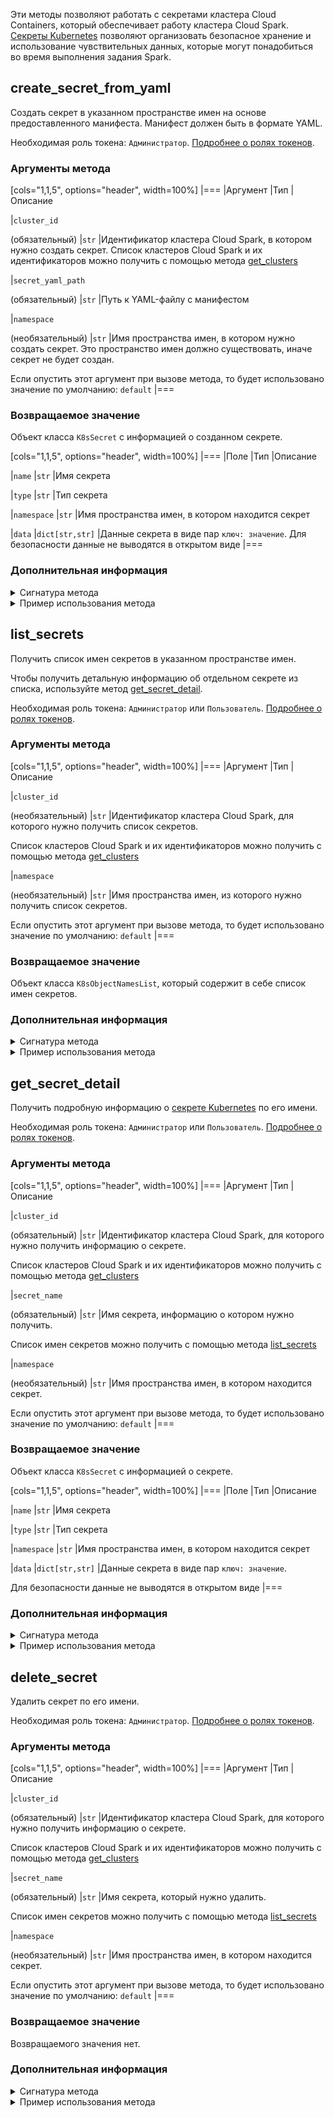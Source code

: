 Эти методы позволяют работать с секретами кластера Cloud Containers, который обеспечивает работу кластера Cloud Spark. [Секреты Kubernetes](https://kubernetes.io/docs/concepts/configuration/secret/) позволяют организовать безопасное хранение и использование чувствительных данных, которые могут понадобиться во время выполнения задания Spark.

## create_secret_from_yaml

Создать секрет в указанном пространстве имен на основе предоставленного манифеста. Манифест должен быть в формате YAML.

Необходимая роль токена: `Администратор`. [Подробнее о ролях токенов](../../authz).

### Аргументы метода

[cols="1,1,5", options="header", width=100%]
|===
|Аргумент
|Тип
|Описание

|`cluster_id`

(обязательный)
|`str`
|Идентификатор кластера Cloud Spark, в котором нужно создать секрет. Список кластеров Cloud Spark и их идентификаторов можно получить с помощью метода [get_clusters](../clusters#get_clusters)

|`secret_yaml_path`

(обязательный)
|`str`
|Путь к YAML-файлу с манифестом

|`namespace`

(необязательный)
|`str`
|Имя пространства имен, в котором нужно создать секрет. Это пространство имен должно существовать, иначе секрет не будет создан.

Если опустить этот аргумент при вызове метода, то будет использовано значение по умолчанию: `default`
|===

### Возвращаемое значение

Объект класса `K8sSecret` с информацией о созданном секрете.

[cols="1,1,5", options="header", width=100%]
|===
|Поле
|Тип
|Описание

|`name`
|`str`
|Имя секрета

|`type`
|`str`
|Тип секрета

|`namespace`
|`str`
|Имя пространства имен, в котором находится секрет

|`data`
|`dict[str,str]`
|Данные секрета в виде пар `ключ: значение`. Для безопасности данные не выводятся в открытом виде
|===

### Дополнительная информация

<details>
<summary>Сигнатура метода</summary>

```python
create_secret_from_yaml(cluster_id: str,
                        secret_yaml_path: str,
                        namespace: str = 'default',
                        **kwargs
                       ) -> mlplatform_client.serializers.spark_proxy.K8sSecret
```
</details>

<details>
<summary>Пример использования метода</summary>

<err>

Для простоты значение токена доступа указано в примере скрипта Python.

При работе в production-среде не оперируйте токенами в открытом виде. Используйте переменные среды окружения, хранилища секретов или другие инструменты для работы с чувствительными данными. [Подробнее про токены](../../authz).

</err>

1. [Установите библиотеку](../../install), если это еще не сделано.
1. [Создайте токен доступа](../../authz) с ролью `Администратор`, если это еще не сделано.
1. Выполните скрипт Python:

   ```python
   from mlplatform_client import MLPlatform
   
   REFRESH_TOKEN = '<значение токена доступа>'
   
   mlp = MLPlatform(refresh_token=REFRESH_TOKEN)
   secret = mlp.create_secret_from_yaml(
               cluster_id='XXXXXXXX-XXXX-XXXX-XXXX-XXXXXXXXXXXX',
               secret_yaml_path='/home/user/sample-secret.yaml',
               namespace='default')
   
   print(secret)
   ```

</details>

## list_secrets

Получить список имен секретов в указанном пространстве имен.

Чтобы получить детальную информацию об отдельном секрете из списка, используйте метод [get_secret_detail](#get_secret_detail).

Необходимая роль токена: `Администратор` или `Пользователь`. [Подробнее о ролях токенов](../../authz).

### Аргументы метода

[cols="1,1,5", options="header", width=100%]
|===
|Аргумент
|Тип
|Описание

|`cluster_id`

(необязательный)
|`str`
|Идентификатор кластера Cloud Spark, для которого нужно получить список секретов.

Список кластеров Cloud Spark и их идентификаторов можно получить с помощью метода [get_clusters](../clusters#get_clusters)

|`namespace`

(необязательный)
|`str`
|Имя пространства имен, из которого нужно получить список секретов.

Если опустить этот аргумент при вызове метода, то будет использовано значение по умолчанию: `default`
|===

### Возвращаемое значение

Объект класса `K8sObjectNamesList`, который содержит в себе список имен секретов.

### Дополнительная информация

<details>
<summary>Сигнатура метода</summary>

```python
list_secrets(cluster_id: str,
             namespace: str = 'default',
             **kwargs
            ) -> mlplatform_client.serializers.spark_proxy.K8sObjectNamesList[str]
```

</details>

<details>
<summary>Пример использования метода</summary>

<err>

Для простоты значение токена доступа указано в примере скрипта Python.

При работе в production-среде не оперируйте токенами в открытом виде. Используйте переменные среды окружения, хранилища секретов или другие инструменты для работы с чувствительными данными. [Подробнее про токены](../../authz).

</err>

1. [Установите библиотеку](../../install), если это еще не сделано.
1. [Создайте токен доступа](../../authz) с ролью `Администратор` или `Пользователь`, если это еще не сделано.
1. Выполните скрипт Python:

   ```python
   from mlplatform_client import MLPlatform
   
   REFRESH_TOKEN = '<значение токена доступа>'
   
   mlp = MLPlatform(refresh_token=REFRESH_TOKEN)
   secrets = mlp.list_secrets(
                cluster_id='XXXXXXXX-XXXX-XXXX-XXXX-XXXXXXXXXXXX',
                namespace='default')

   print(secrets)
   ```

   В случае успеха будут выведен список секретов в пространстве имен `default`.

</details>

## get_secret_detail

Получить подробную информацию о [секрете Kubernetes](https://kubernetes.io/docs/concepts/configuration/secret/) по его имени.

Необходимая роль токена: `Администратор` или `Пользователь`. [Подробнее о ролях токенов](../../authz).

### Аргументы метода

[cols="1,1,5", options="header", width=100%]
|===
|Аргумент
|Тип
|Описание

|`cluster_id`

(обязательный)
|`str`
|Идентификатор кластера Cloud Spark, для которого нужно получить информацию о секрете.

Список кластеров Cloud Spark и их идентификаторов можно получить с помощью метода [get_clusters](../clusters#get_clusters)

|`secret_name`

(обязательный)
|`str`
|Имя секрета, информацию о котором нужно получить.

Список имен секретов можно получить с помощью метода [list_secrets](#list_secrets)

|`namespace`

(необязательный)
|`str`
|Имя пространства имен, в котором находится секрет.

Если опустить этот аргумент при вызове метода, то будет использовано значение по умолчанию: `default`
|===

### Возвращаемое значение

Объект класса `K8sSecret` с информацией о секрете.

[cols="1,1,5", options="header", width=100%]
|===
|Поле
|Тип
|Описание

|`name`
|`str`
|Имя секрета

|`type`
|`str`
|Тип секрета

|`namespace`
|`str`
|Имя пространства имен, в котором находится секрет

|`data`
|`dict[str,str]`
|Данные секрета в виде пар `ключ: значение`.

Для безопасности данные не выводятся в открытом виде
|===

### Дополнительная информация

<details>
<summary>Сигнатура метода</summary>

```python
get_secret_detail(cluster_id: str,
                  secret_name: str,
                  namespace: str = 'default',
                  **kwargs
                 ) -> mlplatform_client.serializers.spark_proxy.K8sSecret
```

</details>

<details>
<summary>Пример использования метода</summary>

<err>

Для простоты значение токена доступа указано в примере скрипта Python.

При работе в production-среде не оперируйте токенами в открытом виде. Используйте переменные среды окружения, хранилища секретов или другие инструменты для работы с чувствительными данными. [Подробнее про токены](../../authz).

</err>

1. [Установите библиотеку](../../install), если это еще не сделано.
1. [Создайте токен доступа](../../authz) с ролью `Администратор` или `Пользователь`, если это еще не сделано.
1. Выполните скрипт Python:

   ```python
   from mlplatform_client import MLPlatform
   
   REFRESH_TOKEN = '<значение токена доступа>'
   
   mlp = MLPlatform(refresh_token=REFRESH_TOKEN)
   secret_details = mlp.get_secret_detail(
                        cluster_id='XXXXXXXX-XXXX-XXXX-XXXX-XXXXXXXXXXXX',
                        secret_name='sample-secret',
                        namespace='default')

   print(secret_details)
   ```

   В случае успеха будет выведена информация о секрете `sample-secret`.

</details>

## delete_secret

Удалить секрет по его имени.

Необходимая роль токена: `Администратор`. [Подробнее о ролях токенов](../../authz).

### Аргументы метода

[cols="1,1,5", options="header", width=100%]
|===
|Аргумент
|Тип
|Описание

|`cluster_id`

(обязательный)
|`str`
|Идентификатор кластера Cloud Spark, для которого нужно получить информацию о секрете.

Список кластеров Cloud Spark и их идентификаторов можно получить с помощью метода [get_clusters](../clusters#get_clusters)

|`secret_name`

(обязательный)
|`str`
|Имя секрета, который нужно удалить.

Список имен секретов можно получить с помощью метода [list_secrets](#list_secrets)

|`namespace`

(необязательный)
|`str`
|Имя пространства имен, в котором находится секрет.

Если опустить этот аргумент при вызове метода, то будет использовано значение по умолчанию: `default`
|===

### Возвращаемое значение

Возвращаемого значения нет.

### Дополнительная информация

<details>
<summary>Сигнатура метода</summary>

```python
delete_secret(cluster_id: str,
              secret_name: str,
              namespace: str = 'default',
              **kwargs)
```

</details>

<details>
<summary>Пример использования метода</summary>

<err>

Для простоты значение токена доступа указано в примере скрипта Python.

При работе в production-среде не оперируйте токенами в открытом виде. Используйте переменные среды окружения, хранилища секретов или другие инструменты для работы с чувствительными данными. [Подробнее про токены](../../authz).

</err>

1. [Установите библиотеку](../../install), если это еще не сделано.
1. [Создайте токен доступа](../../authz) с ролью `Администратор`, если это еще не сделано.
1. Выполните скрипт Python:

   ```python
   from mlplatform_client import MLPlatform
   
   REFRESH_TOKEN = '<значение токена доступа>'
   
   mlp = MLPlatform(refresh_token=REFRESH_TOKEN)
   mlp.delete_secret(
        cluster_id='XXXXXXXX-XXXX-XXXX-XXXX-XXXXXXXXXXXX',
        secret_name='sample-secret',
        namespace='default')
   ```

   Секрет будет удален из кластера Cloud Spark. Это можно проверить с помощью метода [list_secrets](#list_secrets).

</details>
